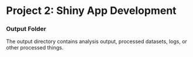 # Project 2: Shiny App Development

### Output Folder

The output directory contains analysis output, processed datasets, logs, or other processed things.

